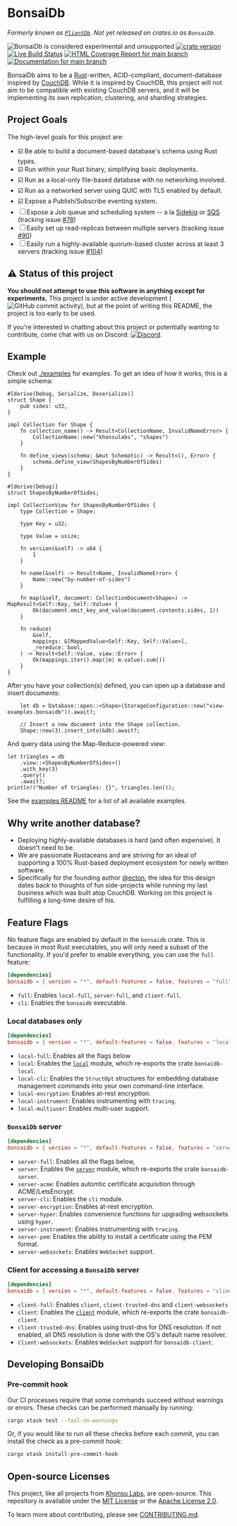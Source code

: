 # BonsaiDb

*Formerly known as [`PliantDb`](https://crates.io/crates/pliantdb). Not yet released on crates.io as `BonsaiDb`.*

![BonsaiDb is considered experimental and unsupported](https://img.shields.io/badge/status-experimental-blueviolet)
[![crate version](https://img.shields.io/crates/v/bonsaidb.svg)](https://crates.io/crates/bonsaidb)
[![Live Build Status](https://img.shields.io/github/workflow/status/khonsulabs/bonsaidb/Tests/main)](https://github.com/khonsulabs/bonsaidb/actions?query=workflow:Tests)
[![HTML Coverage Report for `main` branch](https://khonsulabs.github.io/bonsaidb/coverage/badge.svg)](https://khonsulabs.github.io/bonsaidb/coverage/)
[![Documentation for `main` branch](https://img.shields.io/badge/docs-main-informational)](https://khonsulabs.github.io/bonsaidb/main/bonsaidb/)

BonsaiDb aims to be a [Rust](https://rust-lang.org)-written, ACID-compliant, document-database inspired by [CouchDB](https://couchdb.apache.org/). While it is inspired by CouchDB, this project will not aim to be compatible with existing CouchDB servers, and it will be implementing its own replication, clustering, and sharding strategies.

## Project Goals

The high-level goals for this project are:

- ☑️ Be able to build a document-based database's schema using Rust types.
- ☑️ Run within your Rust binary, simplifying basic deployments.
- ☑️ Run as a local-only file-based database with no networking involved.
- ☑️ Run as a networked server using QUIC with TLS enabled by default.
- ☑️ Expose a Publish/Subscribe eventing system.
- ☐ Expose a Job queue and scheduling system -- a la [Sidekiq](https://sidekiq.org/) or [SQS](https://aws.amazon.com/sqs/) (tracking issue [#78](https://github.com/khonsulabs/bonsaidb/issues/78))
- ☐ Easily set up read-replicas between multiple servers (tracking issue [#90](https://github.com/khonsulabs/bonsaidb/issues/90))
- ☐ Easily run a highly-available quorum-based cluster across at least 3 servers (tracking issue [#104](https://github.com/khonsulabs/bonsaidb/issues/104))

## ⚠️ Status of this project

**You should not attempt to use this software in anything except for experiments.** This project is under active development (![GitHub commit activity](https://img.shields.io/github/commit-activity/m/khonsulabs/bonsaidb)), but at the point of writing this README, the project is too early to be used.

If you're interested in chatting about this project or potentially wanting to contribute, come chat with us on Discord: [![Discord](https://img.shields.io/discord/578968877866811403)](https://discord.khonsulabs.com/).

## Example

Check out [./examples](https://github.com/khonsulabs/bonsaidb/tree/main/examples) for examples. To get an idea of how it works, this is a simple schema:

```rust,ignore
#[derive(Debug, Serialize, Deserialize)]
struct Shape {
    pub sides: u32,
}

impl Collection for Shape {
    fn collection_name() -> Result<CollectionName, InvalidNameError> {
        CollectionName::new("khonsulabs", "shapes")
    }

    fn define_views(schema: &mut Schematic) -> Result<(), Error> {
        schema.define_view(ShapesByNumberOfSides)
    }
}

#[derive(Debug)]
struct ShapesByNumberOfSides;

impl CollectionView for ShapesByNumberOfSides {
    type Collection = Shape;

    type Key = u32;

    type Value = usize;

    fn version(&self) -> u64 {
        1
    }

    fn name(&self) -> Result<Name, InvalidNameError> {
        Name::new("by-number-of-sides")
    }

    fn map(&self, document: CollectionDocument<Shape>) -> MapResult<Self::Key, Self::Value> {
        Ok(document.emit_key_and_value(document.contents.sides, 1))
    }

    fn reduce(
        &self,
        mappings: &[MappedValue<Self::Key, Self::Value>],
        _rereduce: bool,
    ) -> Result<Self::Value, view::Error> {
        Ok(mappings.iter().map(|m| m.value).sum())
    }
}
```

After you have your collection(s) defined, you can open up a database and insert documents:

```rust,ignore
    let db = Database::open::<Shape>(StorageConfiguration::new("view-examples.bonsaidb")).await?;

    // Insert a new document into the Shape collection.
    Shape::new(3).insert_into(&db).await?;
```

And query data using the Map-Reduce-powered view:

```rust,ignore
let triangles = db
    .view::<ShapesByNumberOfSides>()
    .with_key(3)
    .query()
    .await?;
println!("Number of triangles: {}", triangles.len());
```

See the [examples README](https://github.com/khonsulabs/bonsaidb/blob/main/examples/README.md) for a list of all available examples.

## Why write another database?

- Deploying highly-available databases is hard (and often expensive). It doesn't need to be.
- We are passionate Rustaceans and are striving for an ideal of supporting a 100% Rust-based deployment ecosystem for newly written software.
- Specifically for the founding author [@ecton](https://github.com/ecton), the idea for this design dates back to thoughts of fun side-projects while running my last business which was built atop CouchDB. Working on this project is fulfilling a long-time desire of his.

## Feature Flags

No feature flags are enabled by default in the `bonsaidb` crate. This is
because in most Rust executables, you will only need a subset of the
functionality. If you'd prefer to enable everything, you can use the `full`
feature:

```toml
[dependencies]
bonsaidb = { version = "*", default-features = false, features = "full" }
```

- `full`: Enables `local-full`, `server-full`, and `client-full`.
- `cli`: Enables the `bonsaidb` executable.

### Local databases only

```toml
[dependencies]
bonsaidb = { version = "*", default-features = false, features = "local-full" }
```

- `local-full`: Enables all the flags below
- `local`: Enables the [`local`](https://dev.bonsaidb.io/main/bonsaidb/local/) module, which re-exports the crate
  `bonsaidb-local`.
- `local-cli`: Enables the `StructOpt` structures for embedding database
  management commands into your own command-line interface.
- `local-encryption`: Enables at-rest encryption.
- `local-instrument`: Enables instrumenting with `tracing`.
- `local-multiuser`: Enables multi-user support.

### `BonsaiDb` server

```toml
[dependencies]
bonsaidb = { version = "*", default-features = false, features = "server-full" }
```

- `server-full`: Enables all the flags below,
- `server`: Enables the [`server`](https://dev.bonsaidb.io/main/bonsaidb/server/) module, which re-exports the crate
  `bonsaidb-server`.
- `server-acme`: Enables automtic certificate acquisition through ACME/LetsEncrypt.
- `server-cli`: Enables the `cli` module.
- `server-encryption`: Enables at-rest encryption.
- `server-hyper`: Enables convenience functions for upgrading websockets using `hyper`.
- `server-instrument`: Enables instrumenting with `tracing`.
- `server-pem`: Enables the ability to install a certificate using the PEM format.
- `server-websockets`: Enables `WebSocket` support.

### Client for accessing a `BonsaiDb` server

```toml
[dependencies]
bonsaidb = { version = "*", default-features = false, features = "client-full" }
```

- `client-full`: Enables `client`, `client-trusted-dns` and `client-websockets`
- `client`: Enables the [`client`](https://dev.bonsaidb.io/main/bonsaidb/client/) module, which re-exports the crate
  `bonsaidb-client`.
- `client-trusted-dns`: Enables using trust-dns for DNS resolution. If not
  enabled, all DNS resolution is done with the OS's default name resolver.
- `client-websockets`: Enables `WebSocket` support for `bonsaidb-client`.

## Developing BonsaiDb

### Pre-commit hook

Our CI processes require that some commands succeed without warnings or errors. These checks can be performed manually by running:

```bash
cargo xtask test --fail-on-warnings
```

Or, if you would like to run all these checks before each commit, you can install the check as a pre-commit hook:

```bash
cargo xtask install-pre-commit-hook
```

## Open-source Licenses

This project, like all projects from [Khonsu Labs](https://khonsulabs.com/), are
open-source. This repository is available under the [MIT License](./LICENSE-MIT)
or the [Apache License 2.0](./LICENSE-APACHE).

To learn more about contributing, please see [CONTRIBUTING.md](./CONTRIBUTING.md).
